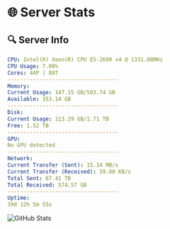 # 🌐 Server Stats
## 🔍 Server Info
```yaml
CPU: Intel(R) Xeon(R) CPU E5-2699 v4 @ 1331.08MHz
CPU Usage: 7.00%
Cores: 44P | 88T
-----------------------------------
Memory:
Current Usage: 147.15 GB/503.74 GB
Available: 353.14 GB
-----------------------------------
Disk:
Current Usage: 113.29 GB/1.71 TB
Free: 1.52 TB
-----------------------------------
GPU:
No GPU detected
-----------------------------------
Network:
Current Transfer (Sent): 15.14 MB/s
Current Transfer (Received): 59.00 KB/s
Total Sent: 67.41 TB
Total Received: 574.57 GB
-----------------------------------
Uptime:
39d 12h 5m 55s
```
![GitHub Stats](https://img.shields.io/badge/Updated-2025-04-16_09:28:44-blue)